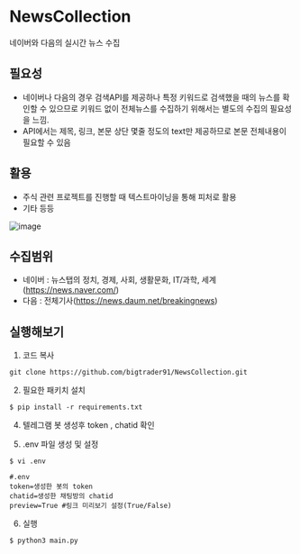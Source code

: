 # NewsCollection
네이버와 다음의 실시간 뉴스 수집

## 필요성
- 네이버나 다음의 경우 검색API를 제공하나 특정 키워드로 검색했을 때의 뉴스를 확인할 수 있으므로 키워드 없이 전체뉴스를 수집하기 위해서는 
별도의 수집의 필요성을 느낌. 
- API에서는 제목, 링크, 본문 상단 몇줄 정도의 text만 제공하므로 본문 전체내용이 필요할 수 있음

## 활용
- 주식 관련 프로젝트를 진행할 때 텍스트마이닝을 통해 피처로 활용
- 기타 등등

![image](https://user-images.githubusercontent.com/88607278/217497060-34bbcd99-a7d6-40b1-8a72-266ef69c4d1a.png)


## 수집범위
- 네이버 : 뉴스탭의 정치, 경제, 사회, 생활문화, IT/과학, 세계 (https://news.naver.com/)
- 다음 : 전체기사(https://news.daum.net/breakingnews)

## 실행해보기

1.  코드 복사
```
git clone https://github.com/bigtrader91/NewsCollection.git
```

2. 필요한 패키치 설치
```
$ pip install -r requirements.txt
```

4. 텔레그램 봇 생성후 token , chatid 확인

5. .env 파일 생성 및 설정

```
$ vi .env
```

```
#.env
token=생성한 봇의 token
chatid=생성한 채팅방의 chatid
preview=True #링크 미리보기 설정(True/False)
```
6. 실행
```
$ python3 main.py
```
